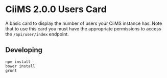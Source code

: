# CiiMS 2.0.0 Users Card

A basic card to display the number of users your CiiMS instance has. Note that to use this card you must have the appropriate permissions to access the ```/api/user/index``` endpoint.

## Developing

```
npm install
bower install
grunt
```
